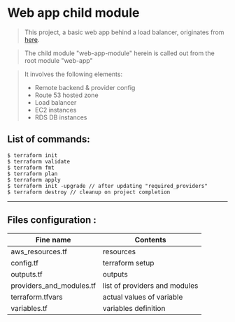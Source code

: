 # Web app child module 

> This project, a basic web app behind a load balancer, originates from [here](https://github.com/sidpalas/devops-directive-terraform-course "devops directive terraform course").

> The child module "web-app-module" herein is called out from the root module "web-app"


> It involves the following elements:
> - Remote backend & provider config
> - Route 53 hosted zone
> - Load balancer
> - EC2 instances
> - RDS DB instances
 

## List of commands:

```
$ terraform init
$ terraform validate
$ terraform fmt
$ terraform plan
$ terraform apply
$ terraform init -upgrade // after updating "required_providers"
$ terraform destroy // cleanup on project completion
```
***
## Files configuration : 

| Fine name | Contents |
| ------------ | ------------- |
| aws_resources.tf | resources |
| config.tf | terraform setup |
| outputs.tf | outputs |
| providers_and_modules.tf | list of providers and modules |
| terraform.tfvars | actual values of variable |
| variables.tf | variables definition |
